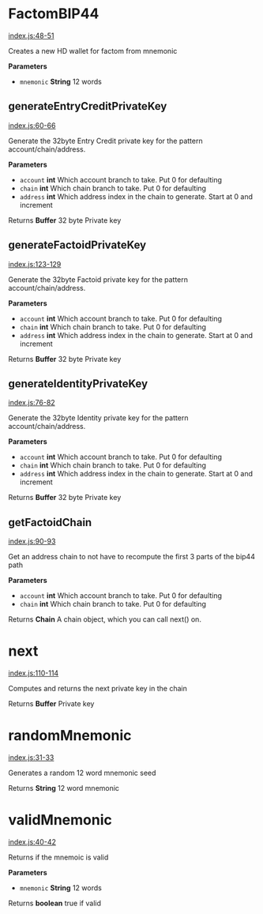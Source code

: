 # FactomBIP44

[index.js:48-51](https://github.com/MyFactomWallet/factombip44/blob/a43ff6d62f0fab889258b22348c6a18df017d199/index.js#L48-L51 "Source code on GitHub")

Creates a new HD wallet for factom from mnemonic

**Parameters**

-   `mnemonic` **String** 12 words

## generateEntryCreditPrivateKey

[index.js:60-66](https://github.com/MyFactomWallet/factombip44/blob/a43ff6d62f0fab889258b22348c6a18df017d199/index.js#L60-L66 "Source code on GitHub")

Generate the 32byte Entry Credit private key for the pattern account/chain/address.

**Parameters**

-   `account` **int** Which account branch to take. Put 0 for defaulting
-   `chain` **int** Which chain branch to take. Put 0 for defaulting
-   `address` **int** Which address index in the chain to generate. Start at 0 and increment

Returns **Buffer** 32 byte Private key

## generateFactoidPrivateKey

[index.js:123-129](https://github.com/MyFactomWallet/factombip44/blob/a43ff6d62f0fab889258b22348c6a18df017d199/index.js#L123-L129 "Source code on GitHub")

Generate the 32byte Factoid private key for the pattern account/chain/address.

**Parameters**

-   `account` **int** Which account branch to take. Put 0 for defaulting
-   `chain` **int** Which chain branch to take. Put 0 for defaulting
-   `address` **int** Which address index in the chain to generate. Start at 0 and increment

Returns **Buffer** 32 byte Private key

## generateIdentityPrivateKey

[index.js:76-82](https://github.com/MyFactomWallet/factombip44/blob/a43ff6d62f0fab889258b22348c6a18df017d199/index.js#L76-L82 "Source code on GitHub")

Generate the 32byte Identity private key for the pattern account/chain/address.

**Parameters**

-   `account` **int** Which account branch to take. Put 0 for defaulting
-   `chain` **int** Which chain branch to take. Put 0 for defaulting
-   `address` **int** Which address index in the chain to generate. Start at 0 and increment

Returns **Buffer** 32 byte Private key

## getFactoidChain

[index.js:90-93](https://github.com/MyFactomWallet/factombip44/blob/a43ff6d62f0fab889258b22348c6a18df017d199/index.js#L90-L93 "Source code on GitHub")

Get an address chain to not have to recompute the first 3 parts of the bip44 path

**Parameters**

-   `account` **int** Which account branch to take. Put 0 for defaulting
-   `chain` **int** Which chain branch to take. Put 0 for defaulting

Returns **Chain** A chain object, which you can call next() on.

# next

[index.js:110-114](https://github.com/MyFactomWallet/factombip44/blob/a43ff6d62f0fab889258b22348c6a18df017d199/index.js#L110-L114 "Source code on GitHub")

Computes and returns the next private key in the chain

Returns **Buffer** Private key

# randomMnemonic

[index.js:31-33](https://github.com/MyFactomWallet/factombip44/blob/a43ff6d62f0fab889258b22348c6a18df017d199/index.js#L31-L33 "Source code on GitHub")

Generates a random 12 word mnemonic seed

Returns **String** 12 word mnemonic

# validMnemonic

[index.js:40-42](https://github.com/MyFactomWallet/factombip44/blob/a43ff6d62f0fab889258b22348c6a18df017d199/index.js#L40-L42 "Source code on GitHub")

Returns if the mnemoic is valid

**Parameters**

-   `mnemonic` **String** 12 words

Returns **boolean** true if valid
